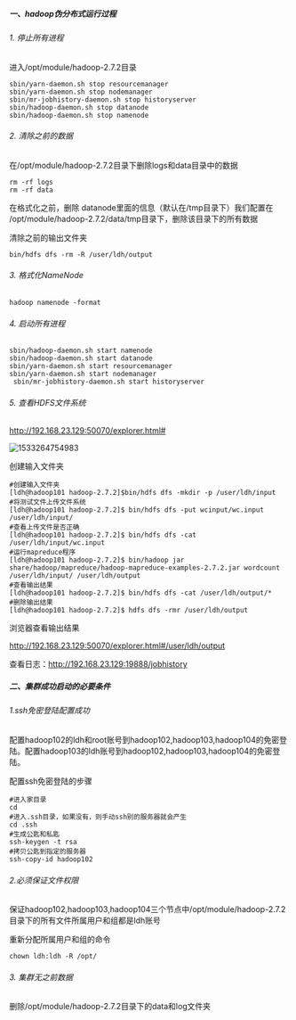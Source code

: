 ##### 一、hadoop伪分布式运行过程

###### 1. 停止所有进程

进入/opt/module/hadoop-2.7.2目录

~~~shell
sbin/yarn-daemon.sh stop resourcemanager
sbin/yarn-daemon.sh stop nodemanager
sbin/mr-jobhistory-daemon.sh stop historyserver
sbin/hadoop-daemon.sh stop datanode
sbin/hadoop-daemon.sh stop namenode
~~~

###### 2. 清除之前的数据

在/opt/module/hadoop-2.7.2目录下删除logs和data目录中的数据

~~~shell
rm -rf logs
rm -rf data
~~~

在格式化之前，删除 datanode里面的信息（默认在/tmp目录下）我们配置在 /opt/module/hadoop-2.7.2/data/tmp目录下，删除该目录下的所有数据

清除之前的输出文件夹

~~~shell
bin/hdfs dfs -rm -R /user/ldh/output
~~~

###### 3. 格式化NameNode    

~~~shell
hadoop namenode -format
~~~

###### 4. 启动所有进程

~~~shell
sbin/hadoop-daemon.sh start namenode
sbin/hadoop-daemon.sh start datanode
sbin/yarn-daemon.sh start resourcemanager
sbin/yarn-daemon.sh start nodemanager
 sbin/mr-jobhistory-daemon.sh start historyserver
~~~

###### 5. 查看HDFS文件系统

http://192.168.23.129:50070/explorer.html#

![1533264754983](/images/1533264754983.png)

创建输入文件夹

~~~shell
#创建输入文件夹
[ldh@hadoop101 hadoop-2.7.2]$bin/hdfs dfs -mkdir -p /user/ldh/input
#将测试文件上传文件系统
[ldh@hadoop101 hadoop-2.7.2]$ bin/hdfs dfs -put wcinput/wc.input /user/ldh/input/
#查看上传文件是否正确
[ldh@hadoop101 hadoop-2.7.2]$ bin/hdfs dfs -cat /user/ldh/input/wc.input
#运行mapreduce程序
[ldh@hadoop101 hadoop-2.7.2]$ bin/hadoop jar
share/hadoop/mapreduce/hadoop-mapreduce-examples-2.7.2.jar wordcount /user/ldh/input/ /user/ldh/output
#查看输出结果
[ldh@hadoop101 hadoop-2.7.2]$ bin/hdfs dfs -cat /user/ldh/output/*
#删除输出结果
[ldh@hadoop101 hadoop-2.7.2]$ hdfs dfs -rmr /user/ldh/output
~~~

浏览器查看输出结果

http://192.168.23.129:50070/explorer.html#/user/ldh/output

查看日志：http://192.168.23.129:19888/jobhistory



##### 二、集群成功启动的必要条件

###### 1.ssh免密登陆配置成功

配置hadoop102的ldh和root账号到hadoop102,hadoop103,hadoop104的免密登陆。配置hadoop103的ldh账号到hadoop102,hadoop103,hadoop104的免密登陆。

配置ssh免密登陆的步骤

~~~shell
#进入家目录
cd 
#进入.ssh目录，如果没有，则手动ssh别的服务器就会产生
cd .ssh
#生成公匙和私匙
ssh-keygen -t rsa
#拷贝公匙到指定的服务器
ssh-copy-id hadoop102
~~~

###### 2.必须保证文件权限

保证hadoop102,hadoop103,hadoop104三个节点中/opt/module/hadoop-2.7.2目录下的所有文件所属用户和组都是ldh账号

重新分配所属用户和组的命令

~~~shell
chown ldh:ldh -R /opt/
~~~

###### 3. 集群无之前数据

删除/opt/module/hadoop-2.7.2目录下的data和log文件夹

